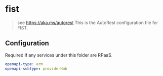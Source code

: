 # fist

> see https://aka.ms/autorest
> This is the AutoRest configuration file for FIST.

## Configuration

Required if any services under this folder are RPaaS.

```yaml
openapi-type: arm
openapi-subtype: providerHub
```
